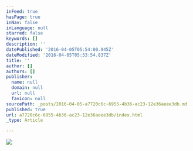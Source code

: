 ```yaml
---
inFeed: true
hasPage: true
inNav: false
inLanguage: null
starred: false
keywords: []
description: ''
datePublished: '2016-04-05T05:54:00.945Z'
dateModified: '2016-04-05T05:53:54.837Z'
title: ''
author: []
authors: []
publisher:
  name: null
  domain: null
  url: null
  favicon: null
sourcePath: _posts/2016-04-05-a7720c6c-6955-4b36-ac23-12e36aeee3db.md
published: true
url: a7720c6c-6955-4b36-ac23-12e36aeee3db/index.html
_type: Article

---
```

![](https://the-grid-user-content.s3-us-west-2.amazonaws.com/31c2c48f-7f11-4197-bd88-fccc5113a981.jpg)